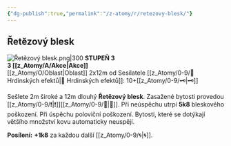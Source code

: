 ```yaml
---
{"dg-publish":true,"permalink":"/z-atomy/r/retezovy-blesk/"}
---
```


## Řetězový blesk
![Řetězový blesk.png|300](/img/user/z_img/%C5%98et%C4%9Bzov%C3%BD%20blesk.png)
**STUPEŇ 3**  
**3 [[z_Atomy/A/Akce\|Akce]]**  
[[z_Atomy/O/Oblast\|Oblast]] 2x12m od Sesílatele
[[z_Atomy/0-9/📶 Hrdinských efektů\|📶 Hrdinských efektů]]: 10+[[z_Atomy/0-9/🗝\|🗝]]

Sešlete 2m široké a 12m dlouhý **Řetězový blesk**.
Zasažené bytosti provedou [[z_Atomy/0-9/❗\|❗]][[z_Atomy/0-9/🎯\|🎯]].
Při neúspěchu utrpí **5k8** bleskového poškození.
Při úspěchu poloviční poškození.
Bytosti, které se dotýkají většího množství kovu automaticky neuspějí.

**Posílení:** **+1k8** za každou další [[z_Atomy/0-9/🌀\|🌀]].